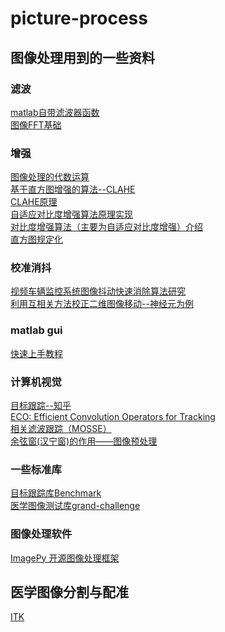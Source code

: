 # picture-process
## 图像处理用到的一些资料 
### 滤波  
[matlab自带滤波器函数](http://www.ilovematlab.cn/forum.php?mod=viewthread&tid=215671)    
[图像FFT基础](https://wenku.baidu.com/view/ee3e6e5984254b35eefd34bd.html)
### 增强  
[图像处理的代数运算](https://jingyan.baidu.com/article/d621e8da46aa5d2865913f0a.html)  
[基于直方图增强的算法--CLAHE](http://blog.csdn.net/baimafujinji/article/details/50660189)  
[CLAHE原理](http://www.cnblogs.com/Imageshop/archive/2013/04/07/3006334.html)  
[自适应对比度增强算法原理实现](http://blog.csdn.net/piaoxuezhong/article/details/78385517?locationNum=8&fps=1)  
[对比度增强算法（主要为自适应对比度增强）介绍](https://www.cnblogs.com/Leo_wl/p/3324760.html)  
[直方图规定化](https://baike.baidu.com/pic/%E7%9B%B4%E6%96%B9%E5%9B%BE%E8%A7%84%E5%AE%9A%E5%8C%96/8420564/0/f9dcd100baa1cd112b0b24aeb012c8fcc2ce2dfa?fr=lemma&ct=single#aid=0&pic=f9dcd100baa1cd112b0b24aeb012c8fcc2ce2dfa)  
### 校准消抖  
[视频车辆监控系统图像抖动快速消除算法研究](https://wenku.baidu.com/view/5003d1fb0c22590102029d39.html)  
[利用互相关方法校正二维图像移动--神经元为例](http://blog.csdn.net/gaohanggaolegao/article/details/70118433)
### matlab gui  
[快速上手教程](https://jingyan.baidu.com/article/e3c78d644706e63c4c85f5d1.html)   
### 计算机视觉  
[目标跟踪--知乎](https://www.zhihu.com/question/26493945)  
[ECO: Efficient Convolution Operators for Tracking](http://blog.csdn.net/zixiximm/article/details/54378397)  
[相关滤波跟踪（MOSSE）](http://blog.csdn.net/autocyz/article/details/48136473)  
[余弦窗(汉宁窗)的作用——图像预处理](http://blog.csdn.net/denghecsdn/article/details/78085468)  
### 一些标准库
[目标跟踪库Benchmark](http://cvlab.hanyang.ac.kr/tracker_benchmark/datasets.html)  
[医学图像测试库grand-challenge](https://grand-challenge.org/All_Challenges)  
### 图像处理软件
[ImagePy 开源图像处理框架](https://zhuanlan.zhihu.com/imagepy)  
## 医学图像分割与配准
[ITK](https://itk.org/ITK/resources/software.html)  
